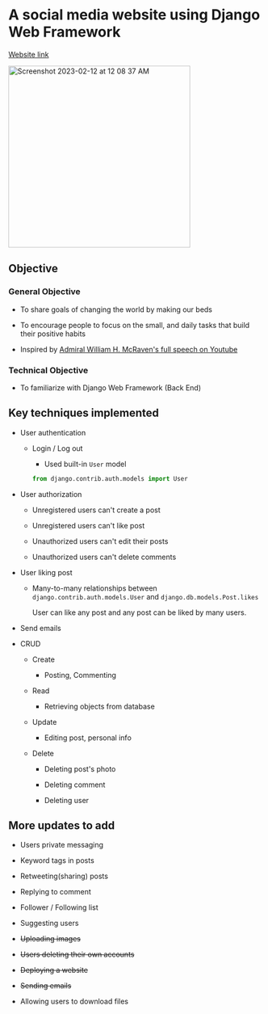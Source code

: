 # A social media website using Django Web Framework

[Website link](http://kjs3980.pythonanywhere.com)

<img width="360" alt="Screenshot 2023-02-12 at 12 08 37 AM" src="https://user-images.githubusercontent.com/96529477/218298257-be205c61-851c-4b4c-8fbc-33637aff7d67.png">

## Objective

### General Objective

- To share goals of changing the world by making our beds

- To encourage people to focus on the small, and daily tasks that build their positive habits

- Inspired by [Admiral William H. McRaven's full speech on Youtube](https://youtu.be/pxBQLFLei70)

### Technical Objective

- To familiarize with Django Web Framework (Back End)

## Key techniques implemented

- User authentication
 
    - Login / Log out
    
        - Used built-in `User` model
        
        ```py
        from django.contrib.auth.models import User
        ```

- User authorization

    - Unregistered users can't create a post

    - Unregistered users can't like post

    - Unauthorized users can't edit their posts

    - Unauthorized users can't delete comments

- User liking post

    - Many-to-many relationships between `django.contrib.auth.models.User` and `django.db.models.Post.likes`
        
        User can like any post and any post can be liked by many users. 

- Send emails

- CRUD

    - Create
        
        - Posting, Commenting

    - Read

        - Retrieving objects from database

    - Update

        - Editing post, personal info
    
    - Delete

        - Deleting post's photo

        - Deleting comment

        - Deleting user

## More updates to add

- Users private messaging

- Keyword tags in posts

- Retweeting(sharing) posts

- Replying to comment

- Follower / Following list

- Suggesting users

- ~~Uploading images~~

- ~~Users deleting their own accounts~~

- ~~Deploying a website~~

- ~~Sending emails~~

- Allowing users to download files
